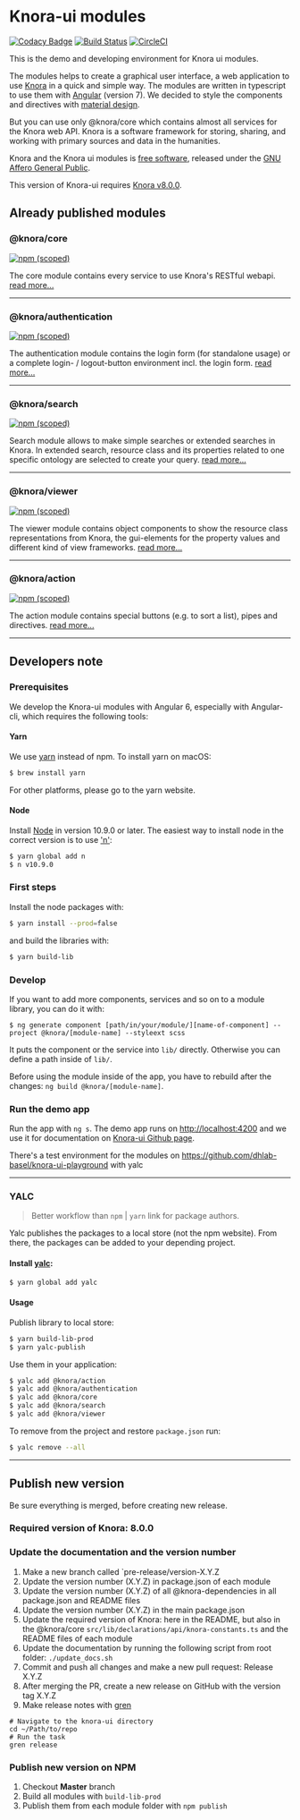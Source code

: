 # Knora-ui modules

[![Codacy Badge](https://api.codacy.com/project/badge/Grade/c9f3050a573f4198bc4129d618d40d6e)](https://www.codacy.com/app/dhlab-basel/Knora-ui?utm_source=github.com&amp;utm_medium=referral&amp;utm_content=dhlab-basel/Knora-ui&amp;utm_campaign=Badge_Grade)
[![Build Status](https://travis-ci.com/dhlab-basel/Knora-ui.svg?branch=master)](https://travis-ci.com/dhlab-basel/Knora-ui)
[![CircleCI](https://circleci.com/gh/dhlab-basel/Knora-ui/tree/master.svg?style=svg)](https://circleci.com/gh/dhlab-basel/Knora-ui/tree/master)


This is the demo and developing environment for Knora ui modules.

The modules helps to create a graphical user interface, a web application to use [Knora](https://www.knora.org) in a quick and simple way. The modules are written in typescript to use them with [Angular](https://angular.io) (version 7). We decided to style the components and directives with [material design](https://material.angular.io).

But you can use only @knora/core which contains almost all services for the Knora web API. Knora is a software framework for storing, sharing, and working with primary sources and data in the humanities.

Knora and the Knora ui modules is [free software](http://www.gnu.org/philosophy/free-sw.en.html), released under the [GNU Affero General Public](http://www.gnu.org/licenses/agpl-3.0.en.html).

This version of Knora-ui requires [Knora v8.0.0](https://github.com/dhlab-basel/Knora/releases/tag/v8.0.0).

## Already published modules

### @knora/core

[![npm (scoped)](https://img.shields.io/npm/v/@knora/core.svg)](https://www.npmjs.com/package/@knora/core)

The core module contains every service to use Knora's RESTful webapi.
[read more...](https://dhlab-basel.github.io/Knora-ui/modules/core)

* * *

### @knora/authentication

[![npm (scoped)](https://img.shields.io/npm/v/@knora/authentication.svg)](https://www.npmjs.com/package/@knora/authentication)

The authentication module contains the login form (for standalone usage) or a complete login- / logout-button environment incl. the login form.
[read more...](https://dhlab-basel.github.io/Knora-ui/modules/authentication)

* * *

### @knora/search

[![npm (scoped)](https://img.shields.io/npm/v/@knora/search.svg)](https://www.npmjs.com/package/@knora/search)

Search module allows to make simple searches or extended searches in Knora. In extended search, resource class and its properties related to one specific ontology are selected to create your query.
[read more...](https://dhlab-basel.github.io/Knora-ui/modules/search)

* * *

### @knora/viewer

[![npm (scoped)](https://img.shields.io/npm/v/@knora/viewer.svg)](https://www.npmjs.com/package/@knora/viewer)

The viewer module contains object components to show the resource class representations from Knora, the gui-elements for the property values and different kind of view frameworks.
[read more...](https://dhlab-basel.github.io/Knora-ui/modules/viewer)

* * *

### @knora/action

[![npm (scoped)](https://img.shields.io/npm/v/@knora/action.svg)](https://www.npmjs.com/package/@knora/action)

The action module contains special buttons (e.g. to sort a list), pipes and directives.
[read more...](https://dhlab-basel.github.io/Knora-ui/modules/action)

* * *

## Developers note

### Prerequisites

We develop the Knora-ui modules with Angular 6, especially with Angular-cli, which requires the following tools:

#### Yarn

We use [yarn](https://yarnpkg.com/en/) instead of npm. To install yarn on macOS:

```bash
$ brew install yarn
```

For other platforms, please go to the yarn website.

#### Node

Install [Node](https://nodejs.org/en/download/) in version 10.9.0 or later. The easiest way to install node
in the correct version is to use ['n'](https://github.com/tj/n):

```bash
$ yarn global add n
$ n v10.9.0
```

### First steps

Install the node packages with:

```bash
$ yarn install --prod=false
```

and build the libraries with:

```bash
$ yarn build-lib
```

### Develop

<!--
Please use the following command schema to create a new module

`$ ng generate library @knora/[module-name] --prefix=kui`
-->

If you want to add more components, services and so on to a module library, you can do it with:

`$ ng generate component [path/in/your/module/][name-of-component] --project @knora/[module-name] --styleext scss`

It puts the component or the service into `lib/` directly. Otherwise you can define a path inside of `lib/`.

Before using the module inside of the app, you have to rebuild after the changes: `ng build @knora/[module-name]`.

### Run the demo app

Run the app with `ng s`. The demo app runs on <http://localhost:4200> and we use it for documentation on [Knora-ui Github page](https://dhlab-basel.github.io/Knora-ui).

There's a test environment for the modules on <https://github.com/dhlab-basel/knora-ui-playground> with yalc

* * *

<!--
## Unit Testing Services

Testing services with HttpClient and HttpTestingController

* Then a test expects that certain requests have or have not been made, performs assertions against those requests, and finally provide responses by "flushing" each expected request.
https://angular.io/guide/http#testing-http-requests
* See https://stackblitz.com/edit/angular-uy5cdl?file=src%2Fapp%2Fheroes%2Fheroes.service.spec.ts for a working example.

 ```TypeScript
 getAllHeroes (): Observable<any[]> {
    const observables = [];

    for (let i = 0; i <= 2; i++) {
      observables.push(
        this.http.get<Hero[]>(this.heroesUrl)
        .pipe(
          catchError(this.handleError('getAllHeroes', []))
      )
      );
    }

    return forkJoin(observables);

  }
  ```

* Several http requests are created and pushed on an array, then they are passed to forkJoin and returned. With forkJoin, we get one Observable that we can subscribe to (executed once all Observables have been completed). Then we get the results of all Observables from within the subscription to the Observable returned by forkJoin.

```TypeScript
 it('should get all heroes', () => {

      let res = heroService.getAllHeroes();

      res.subscribe(
        (obs) => {

          console.log("test")

          expect(obs[0]).toEqual(expectedHeroes, 'should return expected heroes');
          expect(obs[1]).toEqual(expectedHeroes, 'should return expected heroes');
          expect(obs[2]).toEqual(expectedHeroes, 'should return expected heroes');
        }, fail
      );

      // HeroService should have made three requests to GET heroes from expected URL
      const req = httpTestingController.match(
        (request) => {
          return request.url === heroService.heroesUrl && request.method === 'GET'
        }
      );

      // Respond with the mock heroes
      expect(req.length).toEqual(3);

      req[0].flush(expectedHeroes)
      req[1].flush(expectedHeroes)
      req[2].flush(expectedHeroes)

    });
```

* The clue is that for each http request made, a response has to be "flushed". Otherwise the subscription to the Observable returned by forkJoin is never executed:
If an inner observable does not complete forkJoin will never emit a value!
https://www.learnrxjs.io/operators/combination/forkjoin.html

> This is why the subscription never worked, because we did not flush all necessary responses. -->

### YALC

> Better workflow than `npm` \| `yarn` link for package authors.

Yalc publishes the packages to a local store (not the npm website).
From there, the packages can be added to your depending project.

#### Install [yalc](https://github.com/whitecolor/yalc):

```bash
$ yarn global add yalc
```

#### Usage

Publish library to local store:

```bash
$ yarn build-lib-prod
$ yarn yalc-publish
```

Use them in your application:

```bash
$ yalc add @knora/action
$ yalc add @knora/authentication
$ yalc add @knora/core
$ yalc add @knora/search
$ yalc add @knora/viewer
```

To remove from the project and restore `package.json` run:

```bash
$ yalc remove --all
```

* * *

## Publish new version
Be sure everything is merged, before creating new release.

### Required version of Knora: 8.0.0

### Update the documentation and the version number

1. Make a new branch called `pre-release/version-X.Y.Z
1. Update the version number (X.Y.Z) in package.json of each module
1. Update the version number (X.Y.Z) of all @knora-dependencies in all package.json and README files
1. Update the version number (X.Y.Z) in the main package.json
1. Update the required version of Knora: here in the README, but also in the @knora/core `src/lib/declarations/api/knora-constants.ts` and the README files of each module
1. Update the documentation by running the following script from root folder: `./update_docs.sh`
1. Commit and push all changes and make a new pull request: Release X.Y.Z
1. After merging the PR, create a new release on GitHub with the version tag X.Y.Z
1. Make release notes with [gren](https://github.com/github-tools/github-release-notes)

```shell
# Navigate to the knora-ui directory
cd ~/Path/to/repo
# Run the task
gren release
```

<!--
```markdown
Version: x.y.z

Knora version: x.y.z

List of features:
- feature 1 (#PR123)
- feature 2 (#PR345)

Bug fixes:
- bug 1 (#issue4)
- bug 2 (#issue44)

Comments: blabla
```
-->

### Publish new version on NPM

1. Checkout **Master** branch
1. Build all modules with `build-lib-prod`
1. Publish them from each module folder with `npm publish`
